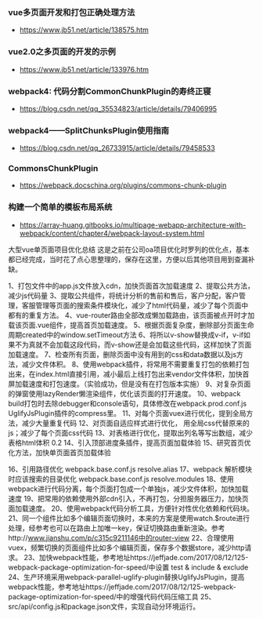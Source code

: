 
### vue多页面开发和打包正确处理方法
* https://www.jb51.net/article/138575.htm
### vue2.0之多页面的开发的示例
* https://www.jb51.net/article/133976.htm
### webpack4: 代码分割CommonChunkPlugin的寿终正寝
* https://blog.csdn.net/qq_35534823/article/details/79406995
### webpack4——SplitChunksPlugin使用指南
* https://blog.csdn.net/qq_26733915/article/details/79458533
### CommonsChunkPlugin
* https://webpack.docschina.org/plugins/commons-chunk-plugin
### 构建一个简单的模板布局系统
* https://array-huang.gitbooks.io/multipage-webapp-architecture-with-webpack/content/chapter4/webpack-layout-system.html

大型vue单页面项目优化总结
这是之前在公司oa项目优化时罗列的优化点，基本都已经完成，当时花了点心思整理的，保存在这里，方便以后其他项目用到查漏补缺。

1、打包文件中的app.js文件放入cdn，加快页面首次加载速度 
2、提取公共方法，减少js代码量 
3、提取公共组件，将统计分析的售前和售后，客户分配，客户管理，客服管理等页面的搜索条件模块化，减少了html代码量，减少了每个页面中都有的重复方法。
4、vue-router路由全部改成懒加载路由，该页面被点开时才加载该页面.vue组件，提高首页加载速度。 
5、根据页面复杂度，删除部分页面生命周期created中的window.setTimeout方法 
6、将所以v-show替换成v-if，v-if如果不为真就不会加载这段代码，而v-show还是会加载这些代码，这样加快了页面加载速度。
7、检查所有页面，删除页面中没有用到的css和data数据以及js方法，减少文件体积。
8、使用webpack插件，将常用不需要重复打包的依赖打包出来，在index.html直接引用，减小最后上线打包出来vendor文件体积，加快首屏加载速度和打包速度。（实验成功，但是没有在打包版本实施）
9、对复杂页面的弹窗使用lazyRender懒渲染组件，优化该页面的打开速度。
10、webpack build打包时去除debugger和console语句，具体修改在webpack.prod.conf.js UglifyJsPlugin插件的compress里。
11、对每个页面vuex进行优化，提到全局方法，减少大量重复代码 
12、对页面自适应样式进行优化， 用全局css代替原来的js；减少了每个页面css代码 
13、对表格进行优化，提取出列名等写出数组，减少表格html体积 0.2
14、引入顶部进度条插件，提高页面加载体验 
15、研究首页优化方法，加快单页面首页加载体验 

16、引用路径优化 webpack.base.conf.js resolve.alias
17、webpack 解析模块时应该搜索的目录优化 webpack.base.conf.js resolve.modules
18、使用webpack进行代码分离，每个页面打包成一个单独js，减少文件体积，加快加载速度 
19、把常用的依赖使用外部cdn引入，不再打包，分担服务器压力，加快页面加载速度。
20、使用webpack代码分析工具，方便针对性优化依赖和代码块。
21、同一个组件比如多个编辑页面切换时，本来的方案是使用watch.$route进行处理，经参考也可以在路由上加唯一key，保证切换路由重新渲染。参考http://www.jianshu.com/p/c315c9211146中的router-view
22、合理使用vuex，频繁切换的页面组件比如多个编辑页面，保存多个数据store，减少http请求。
23、加快webpack性能，参考地址https://jeffjade.com/2017/08/12/125-webpack-package-optimization-for-speed/中设置 test & include & exclude
24、生产环境采用webpack-parallel-uglify-plugin替换UglifyJsPlugin，提高webpack性能，参考地址https://jeffjade.com/2017/08/12/125-webpack-package-optimization-for-speed/中的增强代码代码压缩工具
25、src/api/config.js和package.json文件，实现自动分环境运行。 
